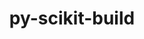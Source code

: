 ---
title: "py-scikit-build"
layout: cache
categories: [package, develop]
meta: {"compilers": ["gcc@11.4.0"], "num_specs": 37, "num_specs_by_stack": {"root": 37}, "oss": ["ubuntu22.04"], "platforms": ["linux"], "stacks": ["root"], "targets": ["x86_64_v3"], "versions": ["0.18.1"]}
spec_details: [{"compiler": "gcc@11.4.0", "hash": "2v6s7dwtu5elf5wnemltrduxgezdq46y", "os": "ubuntu22.04", "platform": "linux", "size": "-", "stacks": ["root"], "target": "x86_64_v3", "variants": ["build_system=python_pip"], "versions": ["0.18.1"]}, {"compiler": "gcc@11.4.0", "hash": "2yysswgpp4koyjswn24o7econjawjdnp", "os": "ubuntu22.04", "platform": "linux", "size": "-", "stacks": ["root"], "target": "x86_64_v3", "variants": ["build_system=python_pip"], "versions": ["0.18.1"]}, {"compiler": "gcc@11.4.0", "hash": "4aqcdxs2lsngwvaujrzp6vasw7eizxwc", "os": "ubuntu22.04", "platform": "linux", "size": "-", "stacks": ["root"], "target": "x86_64_v3", "variants": ["build_system=python_pip"], "versions": ["0.18.1"]}, {"compiler": "gcc@11.4.0", "hash": "4z3p33lombs7gwsbb4nfce7wf3s3j6qi", "os": "ubuntu22.04", "platform": "linux", "size": "-", "stacks": ["root"], "target": "x86_64_v3", "variants": ["build_system=python_pip"], "versions": ["0.18.1"]}, {"compiler": "gcc@11.4.0", "hash": "6oa3lpbf23gox6kdndnl6x2e3kczaa23", "os": "ubuntu22.04", "platform": "linux", "size": "-", "stacks": ["root"], "target": "x86_64_v3", "variants": ["build_system=python_pip"], "versions": ["0.18.1"]}, {"compiler": "gcc@11.4.0", "hash": "7popznd6wacpoghba764pyb3nnyvtr27", "os": "ubuntu22.04", "platform": "linux", "size": "-", "stacks": ["root"], "target": "x86_64_v3", "variants": ["build_system=python_pip"], "versions": ["0.18.1"]}, {"compiler": "gcc@11.4.0", "hash": "ac7qe6h3hk46jyplo66lpq2xo2e22i72", "os": "ubuntu22.04", "platform": "linux", "size": "-", "stacks": ["root"], "target": "x86_64_v3", "variants": ["build_system=python_pip"], "versions": ["0.18.1"]}, {"compiler": "gcc@11.4.0", "hash": "afsfnxa4rawfskbaulwbs66pg3jrvuem", "os": "ubuntu22.04", "platform": "linux", "size": "-", "stacks": ["root"], "target": "x86_64_v3", "variants": ["build_system=python_pip"], "versions": ["0.18.1"]}, {"compiler": "gcc@11.4.0", "hash": "awih7gfbpv5uuyrdmssxlw2xxdpzt3v6", "os": "ubuntu22.04", "platform": "linux", "size": "-", "stacks": ["root"], "target": "x86_64_v3", "variants": ["build_system=python_pip"], "versions": ["0.18.1"]}, {"compiler": "gcc@11.4.0", "hash": "beso4zxhcpkdjseuskm62vzwgqdn4saq", "os": "ubuntu22.04", "platform": "linux", "size": "-", "stacks": ["root"], "target": "x86_64_v3", "variants": ["build_system=python_pip"], "versions": ["0.18.1"]}, {"compiler": "gcc@11.4.0", "hash": "dajcnnywm3w7dcm62hap3gakg7vpucyu", "os": "ubuntu22.04", "platform": "linux", "size": "-", "stacks": ["root"], "target": "x86_64_v3", "variants": ["build_system=python_pip"], "versions": ["0.18.1"]}, {"compiler": "gcc@11.4.0", "hash": "dejero624n7lnqccw4f3b7s7lxvy6lhg", "os": "ubuntu22.04", "platform": "linux", "size": "-", "stacks": ["root"], "target": "x86_64_v3", "variants": ["build_system=python_pip"], "versions": ["0.18.1"]}, {"compiler": "gcc@11.4.0", "hash": "euobybpzfywll2xgbgicvl6c5ryavgfm", "os": "ubuntu22.04", "platform": "linux", "size": "-", "stacks": ["root"], "target": "x86_64_v3", "variants": ["build_system=python_pip"], "versions": ["0.18.1"]}, {"compiler": "gcc@11.4.0", "hash": "fdayssrtd2txvpef5r65wh2zq6hftyjk", "os": "ubuntu22.04", "platform": "linux", "size": "-", "stacks": ["root"], "target": "x86_64_v3", "variants": ["build_system=python_pip"], "versions": ["0.18.1"]}, {"compiler": "gcc@11.4.0", "hash": "gtalf4zgfqfofkk5vk2n4o27ejqpdq4q", "os": "ubuntu22.04", "platform": "linux", "size": "-", "stacks": ["root"], "target": "x86_64_v3", "variants": ["build_system=python_pip"], "versions": ["0.18.1"]}, {"compiler": "gcc@11.4.0", "hash": "ia4eockn2e2la5qnxzu5dmuvmyjr5cs5", "os": "ubuntu22.04", "platform": "linux", "size": "-", "stacks": ["root"], "target": "x86_64_v3", "variants": ["build_system=python_pip"], "versions": ["0.18.1"]}, {"compiler": "gcc@11.4.0", "hash": "itfptrr53updvegygswhyloykbf6tmdz", "os": "ubuntu22.04", "platform": "linux", "size": "-", "stacks": ["root"], "target": "x86_64_v3", "variants": ["build_system=python_pip"], "versions": ["0.18.1"]}, {"compiler": "gcc@11.4.0", "hash": "jdyvwpamt6biu3wghe3hj4buxm3tm7tb", "os": "ubuntu22.04", "platform": "linux", "size": "-", "stacks": ["root"], "target": "x86_64_v3", "variants": ["build_system=python_pip"], "versions": ["0.18.1"]}, {"compiler": "gcc@11.4.0", "hash": "jnwxudyqe3oiqb7gkdgvdfgpi2i4ltlj", "os": "ubuntu22.04", "platform": "linux", "size": "-", "stacks": ["root"], "target": "x86_64_v3", "variants": ["build_system=python_pip"], "versions": ["0.18.1"]}, {"compiler": "gcc@11.4.0", "hash": "jqwwtu3zzzqeopugizncwg5f6j3x7nmk", "os": "ubuntu22.04", "platform": "linux", "size": "-", "stacks": ["root"], "target": "x86_64_v3", "variants": ["build_system=python_pip"], "versions": ["0.18.1"]}, {"compiler": "gcc@11.4.0", "hash": "k7zuixgukyu5rxcupuwrmh7pucyripil", "os": "ubuntu22.04", "platform": "linux", "size": "-", "stacks": ["root"], "target": "x86_64_v3", "variants": ["build_system=python_pip"], "versions": ["0.18.1"]}, {"compiler": "gcc@11.4.0", "hash": "kgqpgmysuuxca6twi4fexnkbxbivjedb", "os": "ubuntu22.04", "platform": "linux", "size": "-", "stacks": ["root"], "target": "x86_64_v3", "variants": ["build_system=python_pip"], "versions": ["0.18.1"]}, {"compiler": "gcc@11.4.0", "hash": "ly2zlbp7xyzvxkrfrk67haeilbvzuzsz", "os": "ubuntu22.04", "platform": "linux", "size": "-", "stacks": ["root"], "target": "x86_64_v3", "variants": ["build_system=python_pip"], "versions": ["0.18.1"]}, {"compiler": "gcc@11.4.0", "hash": "ns5sedoyzro43ohlddz7cw3lset4ra2l", "os": "ubuntu22.04", "platform": "linux", "size": "-", "stacks": ["root"], "target": "x86_64_v3", "variants": ["build_system=python_pip"], "versions": ["0.18.1"]}, {"compiler": "gcc@11.4.0", "hash": "p2szgwa4sdhbipvlhqzw2cutiun227qs", "os": "ubuntu22.04", "platform": "linux", "size": "-", "stacks": ["root"], "target": "x86_64_v3", "variants": ["build_system=python_pip"], "versions": ["0.18.1"]}, {"compiler": "gcc@11.4.0", "hash": "qaakpm6gzlvbiza2p5gfzgbotl27pk5n", "os": "ubuntu22.04", "platform": "linux", "size": "-", "stacks": ["root"], "target": "x86_64_v3", "variants": ["build_system=python_pip"], "versions": ["0.18.1"]}, {"compiler": "gcc@11.4.0", "hash": "qnagxqlwbc2mwguiri4c57hq4rkmoiyh", "os": "ubuntu22.04", "platform": "linux", "size": "-", "stacks": ["root"], "target": "x86_64_v3", "variants": ["build_system=python_pip"], "versions": ["0.18.1"]}, {"compiler": "gcc@11.4.0", "hash": "tp4zpvbsu572fym2xsiga5fsy5lpd62z", "os": "ubuntu22.04", "platform": "linux", "size": "-", "stacks": ["root"], "target": "x86_64_v3", "variants": ["build_system=python_pip"], "versions": ["0.18.1"]}, {"compiler": "gcc@11.4.0", "hash": "u64cue3m4gvb5nyznavrwe4cgx36fzx2", "os": "ubuntu22.04", "platform": "linux", "size": "-", "stacks": ["root"], "target": "x86_64_v3", "variants": ["build_system=python_pip"], "versions": ["0.18.1"]}, {"compiler": "gcc@11.4.0", "hash": "vfvjrvf25dndytsovg3qtwwrpdprcjdt", "os": "ubuntu22.04", "platform": "linux", "size": "-", "stacks": ["root"], "target": "x86_64_v3", "variants": ["build_system=python_pip"], "versions": ["0.18.1"]}, {"compiler": "gcc@11.4.0", "hash": "wvb4jue2vdmvwbxh2tkgsc75prg5cr5c", "os": "ubuntu22.04", "platform": "linux", "size": "-", "stacks": ["root"], "target": "x86_64_v3", "variants": ["build_system=python_pip"], "versions": ["0.18.1"]}, {"compiler": "gcc@11.4.0", "hash": "xbhip6rbpx2kfb6ijoeaypreeqjwbsts", "os": "ubuntu22.04", "platform": "linux", "size": "-", "stacks": ["root"], "target": "x86_64_v3", "variants": ["build_system=python_pip"], "versions": ["0.18.1"]}, {"compiler": "gcc@11.4.0", "hash": "xoc6aarmijym66oryhsdkinbkif7g2u6", "os": "ubuntu22.04", "platform": "linux", "size": "-", "stacks": ["root"], "target": "x86_64_v3", "variants": ["build_system=python_pip"], "versions": ["0.18.1"]}, {"compiler": "gcc@11.4.0", "hash": "yis2xig5xldpuoh6d3zdgsr5vbafa6ff", "os": "ubuntu22.04", "platform": "linux", "size": "-", "stacks": ["root"], "target": "x86_64_v3", "variants": ["build_system=python_pip"], "versions": ["0.18.1"]}, {"compiler": "gcc@11.4.0", "hash": "yjwryjmyxw7bokohab5ybqsouf6rrk5c", "os": "ubuntu22.04", "platform": "linux", "size": "-", "stacks": ["root"], "target": "x86_64_v3", "variants": ["build_system=python_pip"], "versions": ["0.18.1"]}, {"compiler": "gcc@11.4.0", "hash": "ymwvpinq7nqkwn2bgvl4l2vmnc5f4zty", "os": "ubuntu22.04", "platform": "linux", "size": "-", "stacks": ["root"], "target": "x86_64_v3", "variants": ["build_system=python_pip"], "versions": ["0.18.1"]}, {"compiler": "gcc@11.4.0", "hash": "zwuxfz4rajdfdcsqxvd43irmtptdbosc", "os": "ubuntu22.04", "platform": "linux", "size": "-", "stacks": ["root"], "target": "x86_64_v3", "variants": ["build_system=python_pip"], "versions": ["0.18.1"]}]
---